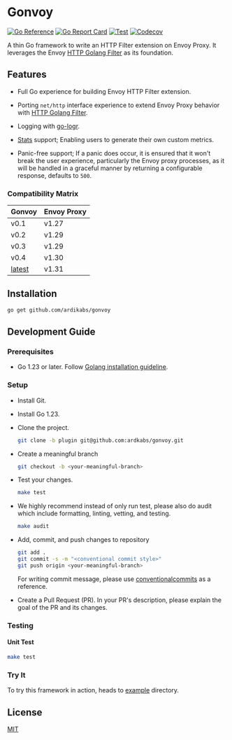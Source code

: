 # Gonvoy

[![Go Reference](https://pkg.go.dev/badge/github.com/ardikabs/gonvoy.svg)](https://pkg.go.dev/github.com/ardikabs/gonvoy)
[![Go Report Card](https://goreportcard.com/badge/github.com/ardikabs/gonvoy)](https://goreportcard.com/report/github.com/ardikabs/gonvoy)
[![Test](https://github.com/ardikabs/gonvoy/actions/workflows/test.yaml/badge.svg?branch=main)](https://github.com/ardikabs/gonvoy/actions/workflows/test.yaml)
[![Codecov](https://codecov.io/gh/ardikabs/gonvoy/branch/main/graph/badge.svg)](https://codecov.io/gh/ardikabs/gonvoy)

A thin Go framework to write an HTTP Filter extension on Envoy Proxy. It leverages the Envoy [HTTP Golang Filter](https://www.envoyproxy.io/docs/envoy/latest/configuration/http/http_filters/golang_filter) as its foundation.

## Features

* Full Go experience for building Envoy HTTP Filter extension.

* Porting `net/http` interface experience to extend Envoy Proxy behavior with [HTTP Golang Filter](https://www.envoyproxy.io/docs/envoy/latest/configuration/http/http_filters/golang_filter).

* Logging with [go-logr](https://github.com/go-logr/logr).

* [Stats](https://www.envoyproxy.io/docs/envoy/latest/intro/arch_overview/observability/statistics#arch-overview-statistics) support; Enabling users to generate their own custom metrics.

* Panic-free support; If a panic does occur, it is ensured that it won't break the user experience, particularly the Envoy proxy processes, as it will be handled in a graceful manner by returning a configurable response, defaults to `500`.

### Compatibility Matrix

| Gonvoy | Envoy Proxy |
|-----------------|-----------------|
| v0.1 |v1.27 |
| v0.2 | v1.29 |
| v0.3 | v1.29 |
| v0.4 | v1.30 |
| [latest](https://github.com/ardikabs/gonvoy) | v1.31 |

## Installation

```bash
go get github.com/ardikabs/gonvoy
```

## Development Guide

### Prerequisites

* Go 1.23 or later. Follow [Golang installation guideline](https://golang.org/doc/install).

### Setup

* Install Git.

* Install Go 1.23.

* Clone the project.

    ```bash
    git clone -b plugin git@github.com:ardkabs/gonvoy.git
    ```

* Create a meaningful branch

    ```bash
    git checkout -b <your-meaningful-branch>
    ```

* Test your changes.

    ```bash
    make test
    ```

* We highly recommend instead of only run test, please also do audit which include formatting, linting, vetting, and testing.

    ```bash
    make audit
    ```

* Add, commit, and push changes to repository

    ```bash
    git add .
    git commit -s -m "<conventional commit style>"
    git push origin <your-meaningful-branch>
    ```

    For writing commit message, please use [conventionalcommits](https://www.conventionalcommits.org/en/v1.0.0/) as a reference.

* Create a Pull Request (PR). In your PR's description, please explain the goal of the PR and its changes.

### Testing

#### Unit Test

```bash
make test
```

### Try It

To try this framework in action, heads to [example](./example) directory.

## License

[MIT](./LICENSE)
